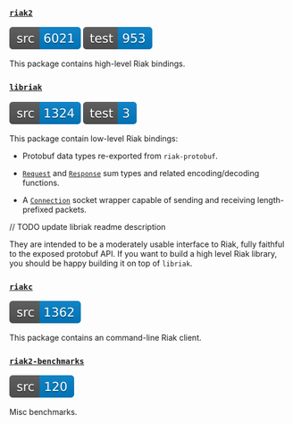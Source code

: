 ### [`riak2`](./riak2)

[![riak2-src-sloc](./etc/riak2-src-sloc.svg)](./riak2/src) [![riak2-test-sloc](./etc/riak2-test-sloc.svg)](./riak2/test)

This package contains high-level Riak bindings.

### [`libriak`](./libriak)

[![libriak-src-sloc](./etc/libriak-src-sloc.svg)](./libriak/src) [![libriak-test-sloc](./etc/libriak-test-sloc.svg)](./libriak/test)

This package contain low-level Riak bindings:

* Protobuf data types re-exported from `riak-protobuf`.

* [`Request`](./libriak-internal/src/Libriak/Request.hs) and
  [`Response`](./libriak-internal/src/Libriak/Response.hs) sum types and related
  encoding/decoding functions.

* A [`Connection`](./libriak-internal/src/Libriak/Internal/Connection.hs) socket
  wrapper capable of sending and receiving length-prefixed packets.

// TODO update libriak readme description

They are intended to be a moderately usable interface to Riak, fully faithful to
the exposed protobuf API. If you want to build a high level Riak library, you
should be happy building it on top of `libriak`.

### [`riakc`](./riakc)

[![riakc-src-sloc](./etc/riakc-src-sloc.svg)](./riakc/src)

This package contains an command-line Riak client.

### [`riak2-benchmarks`](./riak2-benchmarks)

[![riak2-benchmarks-src-sloc](./etc/riak2-benchmarks-src-sloc.svg)](./riak2-benchmarks/src)

Misc benchmarks.
